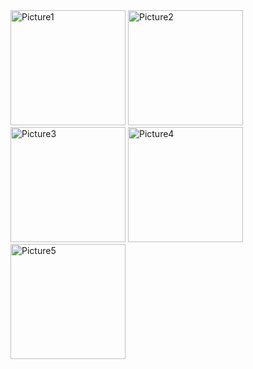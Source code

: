 <img width="184" alt="Picture1" src="https://user-images.githubusercontent.com/105836429/169759881-3f40a1c9-d442-4a63-beec-eaae5ad7f4ab.png">
<img width="184" alt="Picture2" src="https://user-images.githubusercontent.com/105836429/169759890-cb9fce56-f1e3-454a-bba4-553718d0e3f7.png">
<img width="184" alt="Picture3" src="https://user-images.githubusercontent.com/105836429/169759894-63a71fe4-74c4-431a-98a1-fc842fadf9fe.jpg">
<img width="184" alt="Picture4" src="https://user-images.githubusercontent.com/105836429/169759898-50a3cf78-ce1c-42ee-b5de-707a43c2f14e.png">
<img width="184" alt="Picture5" src="https://user-images.githubusercontent.com/105836429/169759900-67a02408-25a1-432f-8f8f-47ea9499a66d.png">

